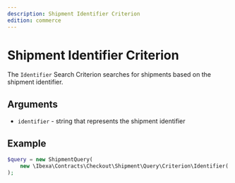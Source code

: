 ```yaml
---
description: Shipment Identifier Criterion
edition: commerce
---
```


# Shipment Identifier Criterion

The `Identifier` Search Criterion searches for shipments based on the shipment identifier.

## Arguments

- `identifier` - string that represents the shipment identifier

## Example

``` php
$query = new ShipmentQuery( 
    new \Ibexa\Contracts\Checkout\Shipment\Query\Criterion\Identifier('f1t7z-3rb3rt')
);
```
